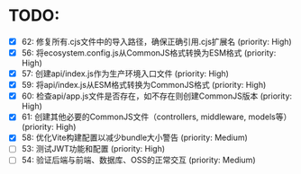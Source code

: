 # TODO:

- [x] 62: 修复所有.cjs文件中的导入路径，确保正确引用.cjs扩展名 (priority: High)
- [x] 56: 将ecosystem.config.js从CommonJS格式转换为ESM格式 (priority: High)
- [x] 57: 创建api/index.js作为生产环境入口文件 (priority: High)
- [x] 59: 将api/index.js从ESM格式转换为CommonJS格式 (priority: High)
- [x] 60: 检查api/app.js文件是否存在，如不存在则创建CommonJS版本 (priority: High)
- [x] 61: 创建其他必要的CommonJS文件（controllers, middleware, models等） (priority: High)
- [x] 58: 优化Vite构建配置以减少bundle大小警告 (priority: Medium)
- [ ] 53: 测试JWT功能和配置 (priority: High)
- [ ] 54: 验证后端与前端、数据库、OSS的正常交互 (priority: Medium)
